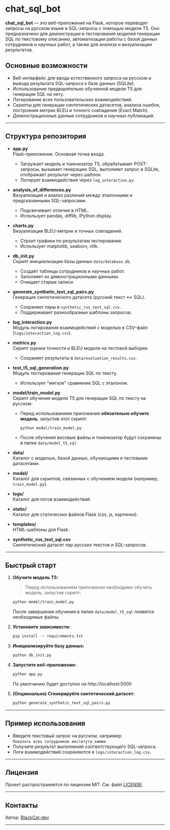 # chat_sql_bot

**chat_sql_bot** — это веб-приложение на Flask, которое переводит запросы на русском языке в SQL-запросы с помощью модели T5. Оно предназначено для демонстрации и тестирования моделей генерации SQL по текстовому описанию, автоматизации работы с базой данных сотрудников и научных работ, а также для анализа и визуализации результатов.

## Основные возможности

- Веб-интерфейс для ввода естественного запроса на русском и вывода результата SQL-запроса к базе данных (SQLite).
- Использование предварительно обученной модели T5 для генерации SQL на лету.
- Логирование всех пользовательских взаимодействий.
- Скрипты для генерации синтетических датасетов, анализа ошибок, построения метрик BLEU и точного совпадения (Exact Match).
- Демонстрационные данные сотрудников и научных публикаций.

---

## Структура репозитория

- **app.py**  
  Flask-приложение. Основная точка входа.  
  - Загружает модель и токенизатор T5, обрабатывает POST-запросы, вызывает генерацию SQL, выполняет запрос в SQLite, отображает результат через шаблон.
  - Логирует взаимодействия через `log_interaction.py`.

- **analysis_of_differences.py**  
  Визуализация и анализ различий между эталонными и предсказанными SQL-запросами.  
  - Подсвечивает отличия в HTML.
  - Использует pandas, difflib, IPython.display.

- **charts.py**  
  Визуализация BLEU-метрик и точных совпадений.  
  - Строит графики по результатам тестирования.
  - Использует matplotlib, seaborn, nltk.

- **db_init.py**  
  Скрипт инициализации базы данных `data/database.db`.  
  - Создаёт таблицы сотрудников и научных работ.
  - Заполняет их демонстрационными данными.
  - Очищает старые записи.

- **generate_synthetic_text_sql_pairs.py**  
  Генерация синтетического датасета (русский текст ↔ SQL).  
  - Сохраняет пары в `synthetic_rus_text_sql.csv`.
  - Поддерживает разнообразные шаблоны запросов.

- **log_interaction.py**  
  Модуль логирования взаимодействий с моделью в CSV-файл (`logs/interaction_log.csv`).

- **metrics.py**  
  Скрипт оценки точности и BLEU модели на тестовой выборке.  
  - Сохраняет результаты в `data/evaluation_results.csv`.

- **test_t5_sql_generation.py**  
  Модуль тестирования генерации SQL по тексту.
  - Использует "мягкое" сравнение SQL с эталоном.

- **model/train_model.py**  
  Скрипт обучения модели T5 для генерации SQL по тексту на русском.
  - Перед использованием приложения **обязательно обучите модель**, запустив этот скрипт:
    ```
    python model/train_model.py
    ```
  - После обучения весовые файлы и токенизатор будут сохранены в папке `data/model_t5_sql`.

- **data/**  
  Каталог с моделью, базой данных, обучающими и тестовыми датасетами.

- **model/**  
  Каталог для скриптов, связанных с обучением модели (например, `train_model.py`).

- **logs/**  
  Каталог для логов взаимодействий.

- **static/**  
  Каталог для статических файлов Flask (css, js, картинки).

- **templates/**  
  HTML-шаблоны для Flask.

- **synthetic_rus_text_sql.csv**  
  Синтетический датасет пар русских текстов и SQL-запросов.

---

## Быстрый старт

1. **Обучите модель T5:**
   > Перед использованием приложения необходимо обучить модель, запустив скрипт:
   ```bash
   python model/train_model.py
   ```
   После завершения обучения в папке `data/model_t5_sql` появятся необходимые файлы.

2. **Установите зависимости:**
   ```bash
   pip install -r requirements.txt
   ```

3. **Инициализируйте базу данных:**
   ```bash
   python db_init.py
   ```

4. **Запустите веб-приложение:**
   ```bash
   python app.py
   ```
   По умолчанию будет доступно на http://localhost:5000

5. **(Опционально) Сгенерируйте синтетический датасет:**
   ```bash
   python generate_synthetic_text_sql_pairs.py
   ```

---

## Пример использования

- Введите текстовый запрос на русском, например:  
  `Показать всех сотрудников института химии`
- Получите результат выполнения соответствующего SQL-запроса.
- Логи взаимодействий сохраняются в `logs/interaction_log.csv`.

---

## Лицензия

Проект распространяется по лицензии MIT. См. файл [LICENSE](./LICENSE).

---

## Контакты

Автор: [BlackCat-dev](https://github.com/BlackCat-dev)

---
